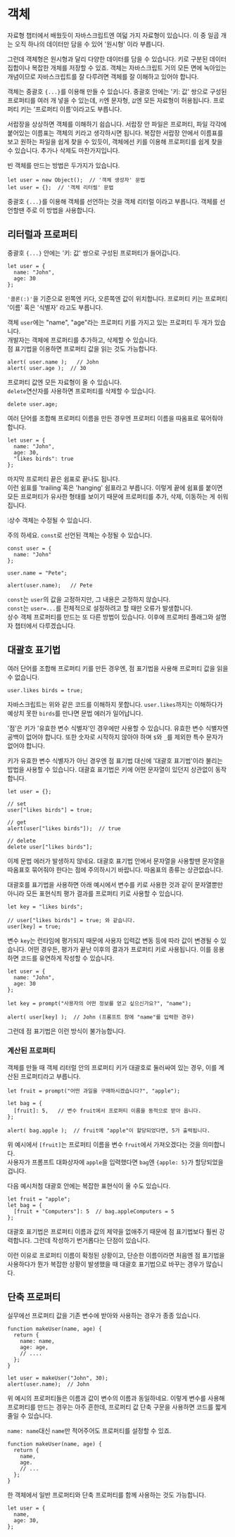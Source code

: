 # 객체
자료형 챕터에서 배웠듯이 자바스크립트엔 여덟 가지 자료형이 있습니다. 이 중 일곱 개는 오직 하나의 데이터만 담을 수 있어 '원시형' 이라 부릅니다.   
   
그런데 객체형은 원시형과 달리 다양한 데이터를 담을 수 있습니다. 키로 구분된 데이터 집합이나 복잡한 개체를 저장할 수 있죠. 객체는 자바스크립트 거의 모든 면에 녹아있는 개념이므로 자바스크립트를 잘 다루려면 객체를 잘 이해하고 있어야 합니다.   
   
객체는 중괄호 `{...}`를 이용해 만들 수 있습니다. 중괄호 안에는 '키: 값' 쌍으로 구성된 프로퍼티를 여러 개 넣을 수 있는데, `키`엔 문자형, `값`엔 모든 자료형이 허용됩니다. 프로퍼티 키는 '프로퍼티 이름'이라고도 부릅니다.   
   
서랍장을 상상하면 객체를 이해하기 쉽습니다. 서랍장 안 파일은 프로퍼티, 파일 각각에 붙어있는 이름표는 객체의 키라고 생각하시면 됩니다. 복잡한 서랍장 안에서 이름표를 보고 원하는 파일을 쉽게 찾을 수 있듯이, 객체에선 키를 이용해 프로퍼티를 쉽게 찾을 수 있습니다. 추가나 삭제도 마찬가지입니다.   
   
빈 객체를 만드는 방법은 두가지가 있습니다.
```
let user = new Object();  // '객체 생성자' 문법
let user = {};  // '객체 리터럴' 문법
```
중괄호 `{...}`를 이용해 객체를 선언하는 것을 객체 리터럴 이라고 부릅니다. 객체를 선언할땐 주로 이 방법을 사용합니다.   


## 리터럴과 프로퍼티
중괄호 `{...}` 안에는 '키: 값' 쌍으로 구성된 프로퍼티가 들어갑니다.
```
let user = {
  name: "John",
  age: 30
};
```
`'콜론(:)'`을 기준으로 왼쪽엔 키다, 오른쪽엔 값이 위치합니다. 프로퍼티 키는 프로퍼티 '이름' 혹은 '식별자' 라고도 부릅니다.   
   
객체 `user`에는 "name", "age"라는 프로퍼티 키를 가지고 있는 프로퍼티 두 개가 있습니다.   
개발자는 객체에 프로퍼티를 추가하고, 삭제할 수 있습니다.   
점 표기법을 이용하면 프로퍼티 값을 읽는 것도 가능합니다.
```
alert( user.name );   // John
alert( user.age );  // 30
```   
프로퍼티 값엔 모든 자료형이 올 수 있습니다.   
`delete`연산자를 사용하면 프로퍼티를 삭제할 수 있습니다.
```
delete user.age;
```
   
여러 단어를 조합해 프로퍼티 이름을 만든 경우엔 프로퍼티 이름을 따옴표로 묶어줘야 합니다.
```
let user = { 
  name: "John",
  age: 30, 
  "likes birds": true
};
```
마지막 프로퍼티 끝은 쉼표로 끝나도 됩니다.   
이런 쉼표를 'trailing`혹은 'hanging' 쉼표라고 부릅니다. 이렇게 끝에 쉼표를 붙이면 모든 프로퍼티가 유사한 형태를 보이기 때문에 프로퍼티를 추가, 삭제, 이동하는 게 쉬워집니다.   
   
❕상수 객체는 수정될 수 있습니다.   
   
주의 하세요. `const`로 선언된 객체는 수정될 수 있습니다.
```
const user = { 
  name: "John"
};

user.name = "Pete"; 

alert(user.name);   // Pete
```
`const`는 `user`의 값을 고정하지만, 그 내용은 고정하지 않습니다.   
`const`는 `user=...`를 전체적으로 설정하려고 할 때만 오류가 발생합니다.   
상수 객체 프로퍼티를 만드는 또 다른 방법이 있습니다. 이후에 프로퍼티 플래그와 설명자 챕터에서 다루겠습니다.


## 대괄호 표기법
여러 단어를 조합해 프로퍼티 키를 만든 경우엔, 점 표기법을 사용해 프로퍼티 값을 읽을 수 없습니다.
```
user.likes birds = true;
```
자바스크립트는 위와 같은 코드를 이해하지 못합니다. `user.likes`까지는 이해하다가 예상치 못한 `birds`를 만나면 문법 에러가 일어납니다.   
   
'점'은 키가 '유효한 변수 식별자'인 경우에만 사용할 수 있습니다. 유효한 변수 식별자엔 공백이 없어야 합니다. 또한 숫자로 시작하지 않아야 하며 `$`와 `_`를 제외한 특수 문자가 없어야 합니다.   
   
키가 유효한 변수 식별자가 아닌 경우엔 점 표기법 대신에 '대괄호 표기법'이라 불리는 밥법을 사용할 수 있습니다. 대괄효 표기법은 키에 어떤 문자열이 있던지 상관없이 동작합니다.
```
let user = {};

// set
user["likes birds"] = true;

// get
alert(user["likes birds"]);  // true

// delete
delete user["likes birds"];
```
이제 문법 에러가 발생하지 않네요. 대괄호 표기법 안에서 문자열을 사용할땐 문자열을 따옴표호 묶어줘야 한다는 점에 주의하시기 바랍니다. 따옴표의 종류는 상관없습니다.   
   
대괄호를 표기법을 사용하면 아래 예시에서 변수를 키로 사용한 것과 같이 문자열뿐만 아니라 모든 표현식픠 평가 결과를 프로퍼티 키로 사용할 수 있습니다.
```
let key = "likes birds";
 
// user["likes birds"] = true; 와 같습니다.
user[key] = true;
```
변수 `key`는 런타임에 평가되지 때문에 사용자 입력값 변동 등에 따라 값이 변경될 수 있습니다. 어떤 경우든, 평가가 끝난 이후의 결과가 프로퍼티 키로 사용됩니다. 이를 응용하면 코드를 유연하게 작성할 수 있습니다.
```
let user = {
  name: "John",
  age: 30
};

let key = prompt("사용자의 어떤 정보를 얻고 싶으신가요?", "name");

alert( user[key] );  // John (프롬프트 창에 "name"를 입력한 경우)
```
그런데 점 표기법은 이런 방식이 불가능합니다.


### 계산된 프로퍼티
객체를 만들 때 객체 리터럴 안의 프로퍼티 키가 대괄호로 둘러싸여 있는 경우, 이를 계산된 프로퍼티라고 부릅니다.
```
let fruit = prompt("어떤 과일을 구매하시겠습니다?", "apple");

let bag = {
  [fruit]: 5,   // 변수 fruit에서 프로퍼티 이름을 동적으로 받아 옵니다.
};

alert( bag.apple );  // fruit에 "apple"이 할당되었다면, 5가 출력됩니다.
```
위 예시에서 `[fruit]`는 프로퍼티 이름을 변수 `fruit`에서 가져오겠다는 것을 의미합니다.   
사용자가 프롬프트 대화상자에 `apple`을 입력했다면 `bag`엔 `{apple: 5}`가 할당되었을 겁니다.   
   
다음 예시처첨 대괄호 안에는 복잡한 표현식이 올 수도 있습니다.
```
let fruit = "apple";
let bag = {
  [fruit + "Computers"]: 5  // bag.appleComputers = 5
};
```
대괄호 표기법은 프로퍼티 이름과 값의 제약을 없애주기 때문에 점 표기법보다 훨씬 강력합니다. 그런데 작성하기 번거롭다는 단점이 있습니다.   
   
이런 이유로 프로퍼티 이름이 확정된 상황이고, 단순한 이름이라면 처음엔 점 표기법을 사용하다가 뭔가 복잡한 상황이 발생했을 때 대괄호 표기법으로 바꾸는 경우가 많습니다.


## 단축 프로퍼티
실무에선 프로퍼티 값을 기존 변수에 받아와 사용하는 경우가 종종 있습니다.
```
function makeUser(name, age) {
  return {
    name: name,
    age: age,
    // ....
  };
}

let user = makeUser("John", 30);
alert(user.name);  // John
```
위 예시의 프로퍼티들은 이름과 값이 변수의 이름과 동일하네요. 이렇게 변수를 사용해 프로퍼티를 만드는 경우는 아주 흔한데, 프로퍼티 값 단축 구문을 사용하면 코드를 짧게 줄일 수 있습니다.   
   
`name: name`대신 `name`만 적어주어도 프로퍼티를 설정할 수 있죠.
```
function makeUser(name, age) {
  return { 
    name,
    age.
    // ...
  };
}
```
   
한 객체에서 일반 프로퍼티와 단축 프로퍼티를 함께 사용하는 것도 가능합니다.
```
let user = {
  name,
  age: 30,
};
```

